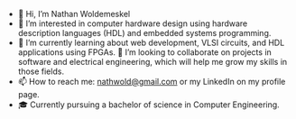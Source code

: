 - 👋 Hi, I’m Nathan Woldemeskel
- 👀 I’m interested in computer hardware design using hardware description languages (HDL) and embedded systems programming.
- 🌱 I’m currently learning about web development, VLSI circuits, and HDL applications using FPGAs.
💞️ I’m looking to collaborate on projects in software and electrical engineering, which will help me grow my skills in those fields.
- 📫 How to reach me: nathwold@gmail.com or my LinkedIn on my profile page.
- 🎓 Currently pursuing a bachelor of science in Computer Engineering.

<!---
nathwold/nathwold is a ✨ special ✨ repository because its `README.md` (this file) appears on your GitHub profile.
You can click the Preview link to take a look at your changes.
--->
